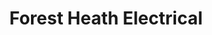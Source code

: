 ---
title: "Forest Heath Electrical"
url: /bury-st-edmunds/forest-heath-electrical/
shop: hardware
---